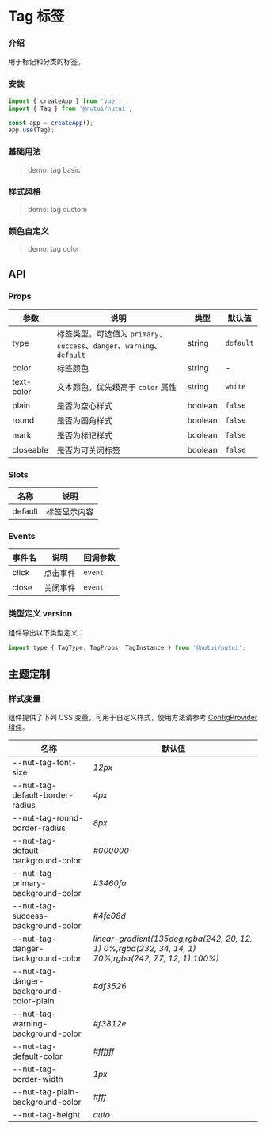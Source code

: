 # Tag 标签

### 介绍

用于标记和分类的标签。

### 安装

```js
import { createApp } from 'vue';
import { Tag } from '@nutui/nutui';

const app = createApp();
app.use(Tag);
```

### 基础用法

> demo: tag basic

### 样式风格

> demo: tag custom

### 颜色自定义

> demo: tag color

## API

### Props

| 参数 | 说明 | 类型 | 默认值 |
| --- | --- | --- | --- |
| type | 标签类型，可选值为 `primary`、`success`、`danger`、`warning`、`default` | string | `default` |
| color | 标签颜色 | string | - |
| text-color | 文本颜色，优先级高于 `color` 属性 | string | `white` |
| plain | 是否为空心样式 | boolean | `false` |
| round | 是否为圆角样式 | boolean | `false` |
| mark | 是否为标记样式 | boolean | `false` |
| closeable | 是否为可关闭标签 | boolean | `false` |

### Slots

| 名称 | 说明 |
| --- | --- |
| default | 标签显示内容 |

### Events

| 事件名 | 说明 | 回调参数 |
| --- | --- | --- |
| click | 点击事件 | `event` |
| close | 关闭事件 | `event` |

### 类型定义 version

组件导出以下类型定义：

```js
import type { TagType, TagProps, TagInstance } from '@nutui/nutui';
```

## 主题定制

### 样式变量

组件提供了下列 CSS 变量，可用于自定义样式，使用方法请参考 [ConfigProvider 组件](#/zh-CN/component/configprovider)。

| 名称 | 默认值 |
| --- | --- |
| --nut-tag-font-size | _12px_ |
| --nut-tag-default-border-radius | _4px_ |
| --nut-tag-round-border-radius | _8px_ |
| --nut-tag-default-background-color | _#000000_ |
| --nut-tag-primary-background-color | _#3460fa_ |
| --nut-tag-success-background-color | _#4fc08d_ |
| --nut-tag-danger-background-color | _linear-gradient(135deg,rgba(242, 20, 12, 1) 0%,rgba(232, 34, 14, 1) 70%,rgba(242, 77, 12, 1) 100%)_ |
| --nut-tag-danger-background-color-plain | _#df3526_ |
| --nut-tag-warning-background-color | _#f3812e_ |
| --nut-tag-default-color | _#ffffff_ |
| --nut-tag-border-width | _1px_ |
| --nut-tag-plain-background-color | _#fff_ |
| --nut-tag-height | _auto_ |

